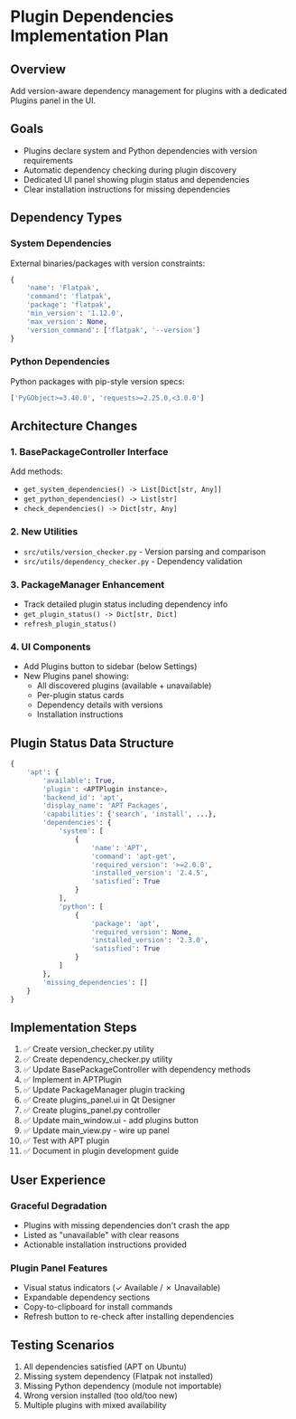 # Plugin Dependencies Implementation Plan

## Overview
Add version-aware dependency management for plugins with a dedicated Plugins panel in the UI.

## Goals
- Plugins declare system and Python dependencies with version requirements
- Automatic dependency checking during plugin discovery
- Dedicated UI panel showing plugin status and dependencies
- Clear installation instructions for missing dependencies

## Dependency Types

### System Dependencies
External binaries/packages with version constraints:
```python
{
    'name': 'Flatpak',
    'command': 'flatpak',
    'package': 'flatpak',
    'min_version': '1.12.0',
    'max_version': None,
    'version_command': ['flatpak', '--version']
}
```

### Python Dependencies
Python packages with pip-style version specs:
```python
['PyGObject>=3.40.0', 'requests>=2.25.0,<3.0.0']
```

## Architecture Changes

### 1. BasePackageController Interface
Add methods:
- `get_system_dependencies() -> List[Dict[str, Any]]`
- `get_python_dependencies() -> List[str]`
- `check_dependencies() -> Dict[str, Any]`

### 2. New Utilities
- `src/utils/version_checker.py` - Version parsing and comparison
- `src/utils/dependency_checker.py` - Dependency validation

### 3. PackageManager Enhancement
- Track detailed plugin status including dependency info
- `get_plugin_status() -> Dict[str, Dict]`
- `refresh_plugin_status()`

### 4. UI Components
- Add Plugins button to sidebar (below Settings)
- New Plugins panel showing:
  - All discovered plugins (available + unavailable)
  - Per-plugin status cards
  - Dependency details with versions
  - Installation instructions

## Plugin Status Data Structure
```python
{
    'apt': {
        'available': True,
        'plugin': <APTPlugin instance>,
        'backend_id': 'apt',
        'display_name': 'APT Packages',
        'capabilities': {'search', 'install', ...},
        'dependencies': {
            'system': [
                {
                    'name': 'APT',
                    'command': 'apt-get',
                    'required_version': '>=2.0.0',
                    'installed_version': '2.4.5',
                    'satisfied': True
                }
            ],
            'python': [
                {
                    'package': 'apt',
                    'required_version': None,
                    'installed_version': '2.3.0',
                    'satisfied': True
                }
            ]
        },
        'missing_dependencies': []
    }
}
```

## Implementation Steps

1. ✅ Create version_checker.py utility
2. ✅ Create dependency_checker.py utility
3. ✅ Update BasePackageController with dependency methods
4. ✅ Implement in APTPlugin
5. ✅ Update PackageManager plugin tracking
6. ✅ Create plugins_panel.ui in Qt Designer
7. ✅ Create plugins_panel.py controller
8. ✅ Update main_window.ui - add plugins button
9. ✅ Update main_view.py - wire up panel
10. ✅ Test with APT plugin
11. ✅ Document in plugin development guide

## User Experience

### Graceful Degradation
- Plugins with missing dependencies don't crash the app
- Listed as "unavailable" with clear reasons
- Actionable installation instructions provided

### Plugin Panel Features
- Visual status indicators (✓ Available / ✗ Unavailable)
- Expandable dependency sections
- Copy-to-clipboard for install commands
- Refresh button to re-check after installing dependencies

## Testing Scenarios
1. All dependencies satisfied (APT on Ubuntu)
2. Missing system dependency (Flatpak not installed)
3. Missing Python dependency (module not importable)
4. Wrong version installed (too old/too new)
5. Multiple plugins with mixed availability
